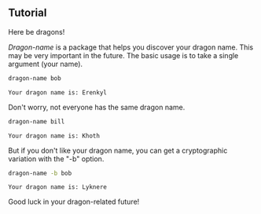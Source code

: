 Tutorial
--------

Here be dragons!

*Dragon-name* is a package that helps you discover your dragon name. This may be very important in the future.
The basic usage is to take a single argument (your name).

```bash
dragon-name bob
```

```output
Your dragon name is: Erenkyl
```

Don't worry, not everyone has the same dragon name.

```bash
dragon-name bill
```

```output
Your dragon name is: Khoth
```

But if you don't like your dragon name, you can get a cryptographic variation with the "-b" option.

```bash
dragon-name -b bob
```

```output
Your dragon name is: Lyknere
```

Good luck in your dragon-related future!
